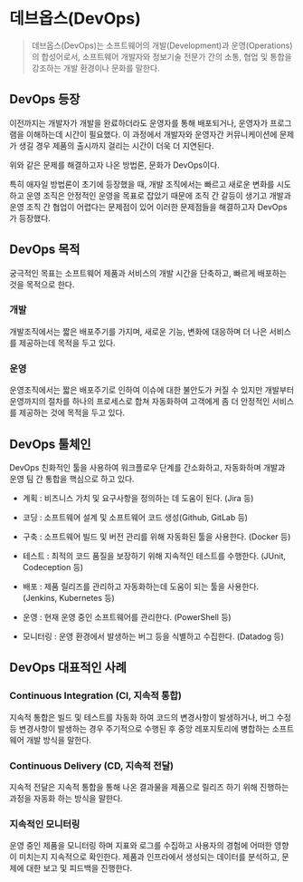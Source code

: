 # 데브옵스(DevOps)

> 데브옵스(DevOps)는 소프트웨어의 개발(Development)과 운영(Operations)의 합성어로서, 소프트웨어 개발자와 정보기술 전문가 간의 소통, 협업 및 통합을 강조하는 개발 환경이나 문화를 말한다.

## DevOps 등장

이전까지는 개발자가 개발을 완료하더라도 운영자를 통해 배포되거나, 운영자가 프로그램을 이해하는데 시간이 필요했다. 이 과정에서 개발자와 운영자간 커뮤니케이션에 문제가 생길 경우 제품의 출시까지 걸리는 시간이 더욱 더 지연된다.

위와 같은 문제를 해결하고자 나온 방법론, 문화가 DevOps이다.

특히 애자일 방법론이 초기에 등장했을 때, 개발 조직에서는 빠르고 새로운 변화를 시도하고 운영 조직은 안정적인 운영을 목표로 잡았기 때문에 조직 간 갈등이 생기고 개발과 운영 조직 간 협업이 어렵다는 문제점이 있어 이러한 문제점들을 해결하고자 DevOps가 등장했다.

## DevOps 목적

궁극적인 목표는 소프트웨어 제품과 서비스의 개발 시간을 단축하고, 빠르게 배포하는 것을 목적으로 한다.

### 개발

개발조직에서는 짧은 배포주기를 가지며, 새로운 기능, 변화에 대응하며 더 나은 서비스를 제공하는데 목적을 두고 있다.

### 운영

운영조직에서는 짧은 배포주기로 인하여 이슈에 대한 불안도가 커질 수 있지만 개발부터 운영까지의 절차를 하나의 프로세스로 합쳐 자동화하여 고객에게 좀 더 안정적인 서비스를 제공하는 것에 목적을 두고 있다.

## DevOps 툴체인

DevOps 친화적인 툴을 사용하여 워크플로우 단계를 간소화하고, 자동화하며 개발과 운영 팀 간 통합을 핵심으로 하고 있다.

- 계획 : 비즈니스 가치 및 요구사항을 정의하는 데 도움이 된다. (Jira 등)

- 코딩 : 소프트웨어 설계 및 소프트웨어 코드 생성(Github, GitLab 등)

- 구축 : 소프트웨어 빌드 및 버전 관리를 위해 자동화된 툴을 사용한다. (Docker 등)

- 테스트 : 최적의 코드 품질을 보장하기 위해 지속적인 테스트를 수행한다. (JUnit, Codeception 등)

- 배포 : 제품 릴리즈를 관리하고 자동화하는데 도움이 되는 툴을 사용한다. (Jenkins, Kubernetes 등)

- 운영 : 현재 운영 중인 소프트웨어를 관리한다. (PowerShell 등)

- 모니터링 : 운영 환경에서 발생하는 버그 등을 식별하고 수집한다. (Datadog 등)

## DevOps 대표적인 사례

### Continuous Integration (CI, 지속적 통합)

지속적 통합은 빌드 및 테스트를 자동화 하여 코드의 변경사항이 발생하거나, 버그 수정 등 변경사항이 발생하는 경우 주기적으로 수행된 후 중앙 레포지토리에 병합하는 소프트웨어 개발 방식을 말한다.

### Continuous Delivery (CD, 지속적 전달)

지속적 전달은 지속적 통합을 통해 나온 결과물을 제품으로 릴리즈 하기 위해 진행하는 과정을 자동화 하는 방식을 말한다.

### 지속적인 모니터링

운영 중인 제품을 모니터링 하며 지표와 로그를 수집하고 사용자의 경험에 어떠한 영향이 미치는지 지속적으로 확인한다. 제품과 인프라에서 생성되는 데이터를 분석하고, 문제에 대한 보고 및 피드백을 진행한다.
